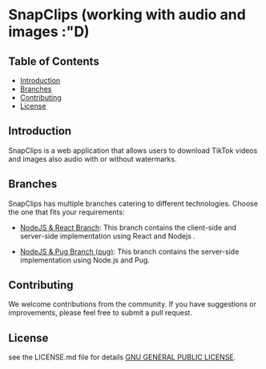 # SnapClips (working with audio and images :"D)

## Table of Contents
- [Introduction](#introduction)
- [Branches](#branches)
- [Contributing](#contributing)
- [License](#license)

## Introduction

SnapClips is a web application that allows users to download TikTok videos and images also audio with or without watermarks.
## Branches

SnapClips has multiple branches catering to different technologies. Choose the one that fits your requirements:

- [NodeJS & React Branch](https://github.com/Eve-SatOrU/SnapClips): This branch contains the client-side and server-side implementation using React and Nodejs .

- [NodeJS & Pug Branch (pug)](https://github.com/Eve-SatOrU/SnapClips/tree/pug): This branch contains the server-side implementation using Node.js and Pug.

## Contributing
We welcome contributions from the community. If you have suggestions or improvements, please feel free to submit a pull request.

## License
see the LICENSE.md file for details [GNU GENERAL PUBLIC LICENSE](LICENSE).
